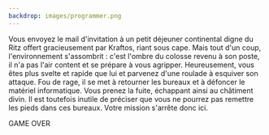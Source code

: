 ```yaml
---
backdrop: images/programmer.png
---
```


Vous envoyez le mail d'invitation à un petit déjeuner continental digne du Ritz offert gracieusement par Kraftos, riant sous cape.
Mais tout d'un coup, l'environnement s'assombrit : c'est l'ombre du colosse revenu à son poste, il n'a pas l'air content et se prépare à vous agripper.
Heureusement, vous êtes plus svelte et rapide que lui et parvenez d'une roulade à esquiver son attaque.
Fou de rage, il se met à retourner les bureaux et à défoncer le matériel informatique.
Vous prenez la fuite, échappant ainsi au châtiment divin. Il est toutefois inutile de préciser que vous ne pourrez pas remettre les pieds dans ces bureaux. Votre mission s'arrête donc ici.

GAME OVER

<Page url="/" instructions="" action="Redemmarer l'aventure" condition="none" />
